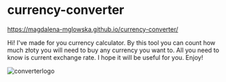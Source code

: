 # currency-converter
https://magdalena-mglowska.github.io/currency-converter/

Hi! I've made for you currency calculator. By this tool you can count how much złoty you will need to buy any currency you want to. All you need to know is current exchange rate. I hope it will be useful for you. Enjoy!

![converterlogo](https://user-images.githubusercontent.com/85060740/128602604-a22606f0-eb02-4305-9324-3b158c4fb99e.png)
